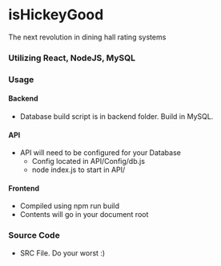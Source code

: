 # isHickeyGood
The next revolution in dining hall rating systems

### Utilizing React, NodeJS, MySQL



### Usage

#### Backend
- Database build script is in backend folder. Build in MySQL.

#### API

- API will need to be configured for your Database
    - Config located in API/Config/db.js 
    - node index.js to start in API/ 

#### Frontend
- Compiled using npm run build
- Contents will go in your document root

### Source Code
- SRC File. Do your worst :)

